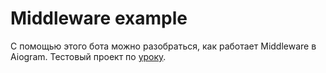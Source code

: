 # Middleware example

С помощью этого бота можно разобраться, как работает Middleware в Aiogram. Тестовый проект по [уроку](https://stepik.org/lesson/891580/step/5?unit=896430).